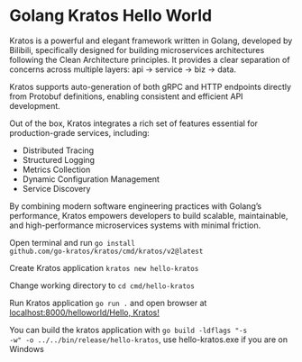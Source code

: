 # Golang Kratos Hello World

Kratos is a powerful and elegant framework written in Golang, developed by Bilibili, specifically designed for building microservices architectures following the Clean Architecture principles. It provides a clear separation of concerns across multiple layers: api → service → biz → data.

Kratos supports auto-generation of both gRPC and HTTP endpoints directly from Protobuf definitions, enabling consistent and efficient API development.

Out of the box, Kratos integrates a rich set of features essential for production-grade services, including:

* Distributed Tracing
* Structured Logging
* Metrics Collection
* Dynamic Configuration Management
* Service Discovery

By combining modern software engineering practices with Golang’s performance, Kratos empowers developers to build scalable, maintainable, and high-performance microservices systems with minimal friction.

Open terminal and run <code>go install github.com/go-kratos/kratos/cmd/kratos/v2@latest</code>

Create Kratos application <code>kratos new hello-kratos</code>

Change working directory to <code>cd cmd/hello-kratos</code>

Run Kratos application <code>go run .</code> and open browser at <a href="http://localhost:8000/helloworld/Hello, Kratos!">localhost:8000/helloworld/Hello, Kratos!</a>

You can build the kratos application with <code>go build -ldflags "-s -w" -o ../../bin/release/hello-kratos</code>, use hello-kratos.exe if you are on Windows
